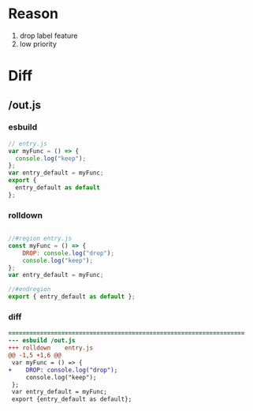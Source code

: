 # Reason
1. drop label feature
2. low priority
# Diff
## /out.js
### esbuild
```js
// entry.js
var myFunc = () => {
  console.log("keep");
};
var entry_default = myFunc;
export {
  entry_default as default
};
```
### rolldown
```js

//#region entry.js
const myFunc = () => {
	DROP: console.log("drop");
	console.log("keep");
};
var entry_default = myFunc;

//#endregion
export { entry_default as default };
```
### diff
```diff
===================================================================
--- esbuild	/out.js
+++ rolldown	entry.js
@@ -1,5 +1,6 @@
 var myFunc = () => {
+    DROP: console.log("drop");
     console.log("keep");
 };
 var entry_default = myFunc;
 export {entry_default as default};

```